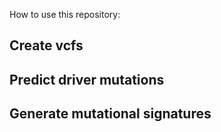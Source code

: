 How to use this repository:

## Create vcfs

## Predict driver mutations

## Generate mutational signatures

